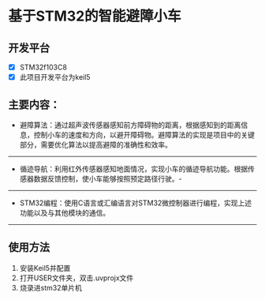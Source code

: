 # 基于STM32的智能避障小车

## 开发平台

- [x] STM32f103C8
- [x] 此项目开发平台为keil5

## 主要内容：

- 避障算法：通过超声波传感器感知前方障碍物的距离，根据感知到的距离信息，控制小车的速度和方向，以避开障碍物。避障算法的实现是项目中的关键部分，需要优化算法以提高避障的准确性和效率。

---

- 循迹导航：利用红外传感器感知地面情况，实现小车的循迹导航功能。根据传感器数据反馈控制，使小车能够按照预定路径行驶。-

---

- STM32编程：使用C语言或汇编语言对STM32微控制器进行编程，实现上述功能以及与其他模块的通信。

---

## 使用方法

1. 安装Keil5并配置
2. 打开USER文件夹，双击.uvprojx文件
3. 烧录进stm32单片机
